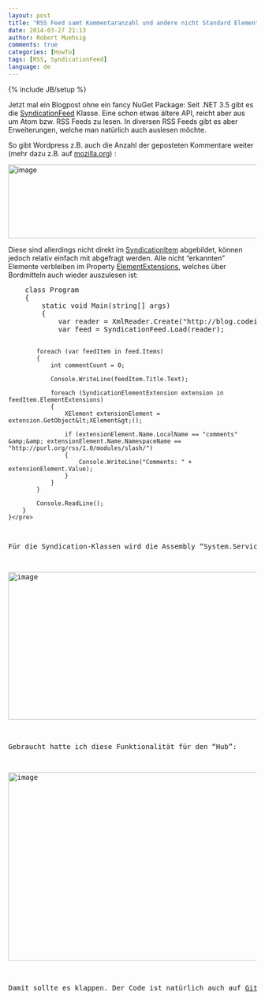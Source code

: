 ```yaml
---
layout: post
title: "RSS Feed samt Kommentaranzahl und andere nicht Standard Elemente mit dem SyndicationFeed auslesen"
date: 2014-03-27 21:13
author: Robert Muehsig
comments: true
categories: [HowTo]
tags: [RSS, SyndicationFeed]
language: de
---
```

{% include JB/setup %}
<p>Jetzt mal ein Blogpost ohne ein fancy NuGet Package: Seit .NET 3.5 gibt es die <a href="http://msdn.microsoft.com/en-us/library/system.servicemodel.syndication.syndicationfeed.aspx">SyndicationFeed</a> Klasse. Eine schon etwas ältere API, reicht aber aus um Atom bzw. RSS Feeds zu lesen. In diversen RSS Feeds gibt es aber Erweiterungen, welche man natürlich auch auslesen möchte. </p> <p>So gibt Wordpress z.B. auch die Anzahl der geposteten Kommentare weiter (mehr dazu z.B. auf <a href="https://developer.mozilla.org/en-US/docs/RSS/Article/Why_RSS_Slash_is_Popular_-_Counting_Your_Comments">mozilla.org</a>) :</p> <p><a href="{{BASE_PATH}}/assets/wp-images-de/image2009.png"><img title="image" style="border-top: 0px; border-right: 0px; border-bottom: 0px; border-left: 0px; display: inline" border="0" alt="image" src="{{BASE_PATH}}/assets/wp-images-de/image_thumb1145.png" width="570" height="150"></a> </p> <p>Diese sind allerdings nicht direkt im <a href="http://msdn.microsoft.com/en-us/library/system.servicemodel.syndication.syndicationitem(v=vs.110).aspx">SyndicationItem</a> abgebildet, können jedoch relativ einfach mit abgefragt werden. Alle nicht “erkannten” Elemente verbleiben im Property <a href="http://msdn.microsoft.com/en-us/library/system.servicemodel.syndication.syndicationitem.elementextensions.aspx">ElementExtensions</a>, welches über Bordmitteln auch wieder auszulesen ist:</p><pre class="brush: csharp; auto-links: true; collapse: false; first-line: 1; gutter: true; html-script: false; light: false; ruler: false; smart-tabs: true; tab-size: 4; toolbar: true;">    class Program
    {
        static void Main(string[] args)
        {
            var reader = XmlReader.Create("http://blog.codeinside.eu/feed");
            var feed = SyndicationFeed.Load(reader);

            foreach (var feedItem in feed.Items)
            {
                int commentCount = 0;

                Console.WriteLine(feedItem.Title.Text);

                foreach (SyndicationElementExtension extension in feedItem.ElementExtensions)
                {
                    XElement extensionElement = extension.GetObject&lt;XElement&gt;();

                    if (extensionElement.Name.LocalName == "comments" &amp;&amp; extensionElement.Name.NamespaceName == "http://purl.org/rss/1.0/modules/slash/")
                    {
                        Console.WriteLine("Comments: " + extensionElement.Value);
                    }
                }
            }

            Console.ReadLine();
        }
    }</pre>
<p>Für die Syndication-Klassen wird die Assembly “System.ServiceModel” benötigt.</p>
<p><a href="{{BASE_PATH}}/assets/wp-images-de/image2010.png"><img title="image" style="border-top: 0px; border-right: 0px; border-bottom: 0px; border-left: 0px; display: inline" border="0" alt="image" src="{{BASE_PATH}}/assets/wp-images-de/image_thumb1146.png" width="570" height="299"></a> </p>
<p>Gebraucht hatte ich diese Funktionalität für den “Hub”:</p>
<p><a href="{{BASE_PATH}}/assets/wp-images-de/image2011.png"><img title="image" style="border-top: 0px; border-right: 0px; border-bottom: 0px; border-left: 0px; display: inline" border="0" alt="image" src="{{BASE_PATH}}/assets/wp-images-de/image_thumb1147.png" width="570" height="382"></a> </p>
<p>Damit sollte es klappen. Der Code ist natürlich auch auf <a href="https://github.com/Code-Inside/Samples/tree/master/2014/SyndicateItemAndCommentsCount/SyndicateItemAndCommentsCount">GitHub</a> zu finden.</p>
